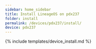 ```yaml
---
sidebar: home_sidebar
title: Install LineageOS on pdx237
folder: install
permalink: /devices/pdx237/install/
device: pdx237
---
```

{% include templates/device_install.md %}
